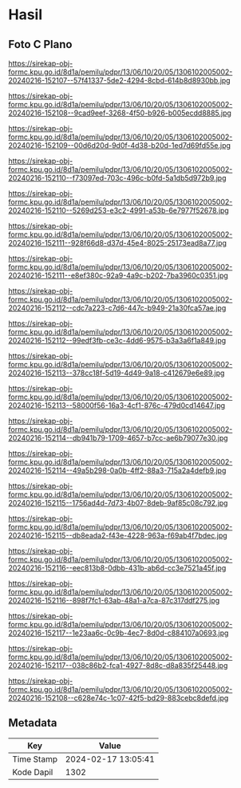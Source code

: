 # Hasil

## Foto C Plano

https://sirekap-obj-formc.kpu.go.id/8d1a/pemilu/pdpr/13/06/10/20/05/1306102005002-20240216-152107--57f41337-5de2-4294-8cbd-614b8d8930bb.jpg

https://sirekap-obj-formc.kpu.go.id/8d1a/pemilu/pdpr/13/06/10/20/05/1306102005002-20240216-152108--9cad9eef-3268-4f50-b926-b005ecdd8885.jpg

https://sirekap-obj-formc.kpu.go.id/8d1a/pemilu/pdpr/13/06/10/20/05/1306102005002-20240216-152109--00d6d20d-9d0f-4d38-b20d-1ed7d69fd55e.jpg

https://sirekap-obj-formc.kpu.go.id/8d1a/pemilu/pdpr/13/06/10/20/05/1306102005002-20240216-152110--f73097ed-703c-496c-b0fd-5a1db5d972b9.jpg

https://sirekap-obj-formc.kpu.go.id/8d1a/pemilu/pdpr/13/06/10/20/05/1306102005002-20240216-152110--5269d253-e3c2-4991-a53b-6e7977f52678.jpg

https://sirekap-obj-formc.kpu.go.id/8d1a/pemilu/pdpr/13/06/10/20/05/1306102005002-20240216-152111--928f66d8-d37d-45e4-8025-25173ead8a77.jpg

https://sirekap-obj-formc.kpu.go.id/8d1a/pemilu/pdpr/13/06/10/20/05/1306102005002-20240216-152111--e8ef380c-92a9-4a9c-b202-7ba3960c0351.jpg

https://sirekap-obj-formc.kpu.go.id/8d1a/pemilu/pdpr/13/06/10/20/05/1306102005002-20240216-152112--cdc7a223-c7d6-447c-b949-21a30fca57ae.jpg

https://sirekap-obj-formc.kpu.go.id/8d1a/pemilu/pdpr/13/06/10/20/05/1306102005002-20240216-152112--99edf3fb-ce3c-4dd6-9575-b3a3a6f1a849.jpg

https://sirekap-obj-formc.kpu.go.id/8d1a/pemilu/pdpr/13/06/10/20/05/1306102005002-20240216-152113--378cc18f-5d19-4d49-9a18-c412679e6e89.jpg

https://sirekap-obj-formc.kpu.go.id/8d1a/pemilu/pdpr/13/06/10/20/05/1306102005002-20240216-152113--58000f56-16a3-4cf1-876c-479d0cd14647.jpg

https://sirekap-obj-formc.kpu.go.id/8d1a/pemilu/pdpr/13/06/10/20/05/1306102005002-20240216-152114--db941b79-1709-4657-b7cc-ae6b79077e30.jpg

https://sirekap-obj-formc.kpu.go.id/8d1a/pemilu/pdpr/13/06/10/20/05/1306102005002-20240216-152114--49a5b298-0a0b-4ff2-88a3-715a2a4defb9.jpg

https://sirekap-obj-formc.kpu.go.id/8d1a/pemilu/pdpr/13/06/10/20/05/1306102005002-20240216-152115--1756ad4d-7d73-4b07-8deb-9af85c08c792.jpg

https://sirekap-obj-formc.kpu.go.id/8d1a/pemilu/pdpr/13/06/10/20/05/1306102005002-20240216-152115--db8eada2-f43e-4228-963a-f69ab4f7bdec.jpg

https://sirekap-obj-formc.kpu.go.id/8d1a/pemilu/pdpr/13/06/10/20/05/1306102005002-20240216-152116--eec813b8-0dbb-431b-ab6d-cc3e7521a45f.jpg

https://sirekap-obj-formc.kpu.go.id/8d1a/pemilu/pdpr/13/06/10/20/05/1306102005002-20240216-152116--898f7fc1-63ab-48a1-a7ca-87c317ddf275.jpg

https://sirekap-obj-formc.kpu.go.id/8d1a/pemilu/pdpr/13/06/10/20/05/1306102005002-20240216-152117--1e23aa6c-0c9b-4ec7-8d0d-c884107a0693.jpg

https://sirekap-obj-formc.kpu.go.id/8d1a/pemilu/pdpr/13/06/10/20/05/1306102005002-20240216-152117--038c86b2-fca1-4927-8d8c-d8a835f25448.jpg

https://sirekap-obj-formc.kpu.go.id/8d1a/pemilu/pdpr/13/06/10/20/05/1306102005002-20240216-152108--c628e74c-1c07-42f5-bd29-883cebc8defd.jpg


## Metadata

| Key        | Value               |
| ---------- | ------------------- |
| Time Stamp | 2024-02-17 13:05:41 |
| Kode Dapil | 1302                |



